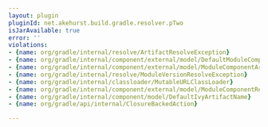 ```yaml
---
layout: plugin
pluginId: net.akehurst.build.gradle.resolver.pTwo
isJarAvailable: true
error: ''
violations:
- {name: org/gradle/internal/resolve/ArtifactResolveException}
- {name: org/gradle/internal/component/external/model/DefaultModuleComponentArtifactMetaData}
- {name: org/gradle/internal/component/external/model/ModuleComponentArtifactMetaData}
- {name: org/gradle/internal/resolve/ModuleVersionResolveException}
- {name: org/gradle/internal/classloader/MutableURLClassLoader}
- {name: org/gradle/internal/component/external/model/ModuleComponentResolveMetaData}
- {name: org/gradle/internal/component/model/DefaultIvyArtifactName}
- {name: org/gradle/api/internal/ClosureBackedAction}

---
```

